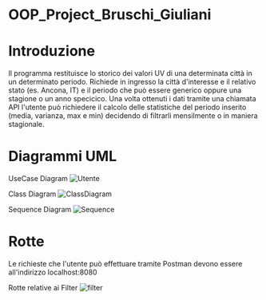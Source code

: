 # OOP_Project_Bruschi_Giuliani
# Introduzione
Il programma restituisce lo storico dei valori UV di una determinata città in un determinato periodo. 
Richiede in ingresso la città d'interesse e il relativo stato (es. Ancona, IT) e il periodo che può essere generico oppure una stagione o un anno specicico.
Una volta ottenuti i dati tramite una chiamata API l'utente può richiedere il calcolo delle statistiche del periodo inserito (media, varianza, max e min) decidendo di filtrarli mensilmente o in maniera stagionale.



# Diagrammi UML
UseCase Diagram
![Utente](https://user-images.githubusercontent.com/75033311/103019597-671ed300-4547-11eb-9552-b974b4baa5c6.jpg)

Class Diagram
![ClassDiagram](https://user-images.githubusercontent.com/75033190/103371837-be392080-4ad0-11eb-9d22-f75168f13fea.jpg)

Sequence Diagram
![Sequence](https://user-images.githubusercontent.com/75033311/103019791-a9481480-4547-11eb-9bf6-42e6c377d318.jpg)

# Rotte
Le richieste che l'utente può effettuare tramite Postman devono essere all'indirizzo
localhost:8080

Rotte relative ai Filter
![filter](https://user-images.githubusercontent.com/75033190/104302457-1b69a480-54c9-11eb-900a-2d21195ad4da.PNG)
